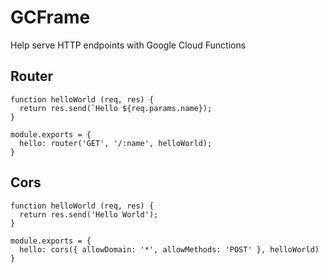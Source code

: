 # GCFrame

Help serve HTTP endpoints with Google Cloud Functions

## Router

```
function helloWorld (req, res) {
  return res.send(`Hello ${req.params.name});
}

module.exports = {
  hello: router('GET', '/:name', helloWorld);
}
```

## Cors

```
function helloWorld (req, res) {
  return res.send('Hello World');
}

module.exports = {
  hello: cors({ allowDomain: '*', allowMethods: 'POST' }, helloWorld)
}
```
